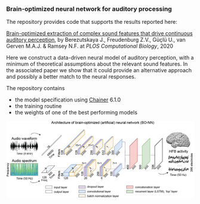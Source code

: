 ### Brain-optimized neural network for auditory processing

The repository provides code that supports the results reported here: 

[Brain-optimized extraction of complex sound features that drive continuous auditory perception](https://journals.plos.org/ploscompbiol/article?id=10.1371/journal.pcbi.1007992), by Berezutskaya J., Freudenburg Z.V., Güçlü U., van Gerven M.A.J. & Ramsey N.F. at *PLOS Computational Biology*, 2020

Here we construct a data-driven neural model of auditory perception, with a minimum of theoretical assumptions about the relevant sound features. In the associated paper we show that it could provide an alternative approach and possibly a better match to the neural responses.

The repository contains

- the model specification using [Chainer](https://chainer.org/) 6.1.0
- the training routine
- the weights of one of the best performing models


![Alt text](/model.png?raw=true "Model architecture")
